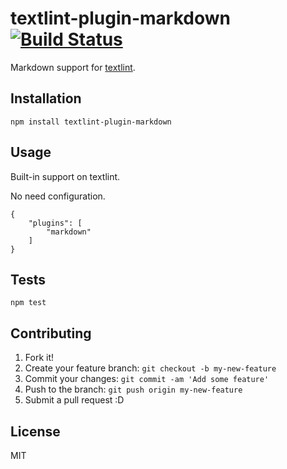 # textlint-plugin-markdown [![Build Status](https://travis-ci.org/textlint/textlint-plugin-markdown.svg?branch=master)](https://travis-ci.org/textlint/textlint-plugin-markdown)

Markdown support for [textlint](https://github.com/textlint/textlint "textlint").

## Installation

    npm install textlint-plugin-markdown

## Usage

Built-in support on textlint.

No need configuration.

```
{
    "plugins": [
        "markdown"
    ]
}
```

## Tests

    npm test

## Contributing

1. Fork it!
2. Create your feature branch: `git checkout -b my-new-feature`
3. Commit your changes: `git commit -am 'Add some feature'`
4. Push to the branch: `git push origin my-new-feature`
5. Submit a pull request :D

## License

MIT